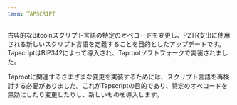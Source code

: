 ```yaml
---
term: TAPSCRIPT
---
```


古典的なBitcoinスクリプト言語の特定のオペコードを変更し、P2TR支出に使用される新しいスクリプト言語を定義することを目的としたアップデートです。TapscriptはBIP342によって導入され、Taprootソフトフォークで実装されました。

Taprootに関連するさまざまな変更を実装するためには、スクリプト言語を再検討する必要がありました。これがTapscriptの目的であり、特定のオペコードを無効にしたり変更したりし、新しいものを導入します。